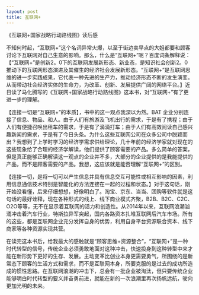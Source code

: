 ```yaml
---
layout: post
title: 互联网+
---
```


《互联网+国家战略行动路线图》读后感

不知何时起，“互联网+”这个名词异常火爆，以至于街边卖早点的大姐都要和顾客讨论下互联网对自己生意的影响。那么，什么是“互联网+”呢？百度词条解释说：【“互联网+”是创新2。0下的互联网发展新形态、新业态，是知识社会创新2。0推动下的互联网形态演进及其催生的经济社会发展新形态。“互联网+”是互联网思维的进一步实践成果，它代表一种先进的生产力，推动经济形态不断的发生演变。从而带动社会经济实体的生命力，为改革、创新、发展提供广阔的网络平台。】近日读了马化腾写的《互联网+国家战略行动路线图》这本书，对“互联网+”有了更进一步的理解。

【连接一切是“互联网+”的本质】，书中的这一观点我深以为然。BAT 企业分别连接了信息、物品、和人。由于人们有旅游及飞机出行的需求，于是有了携程；由于人们有便捷召唤出租车的需求，于是有了滴滴打车；由于人们有高效阅读自己感兴趣新闻的需求，于是有了今日头条。为什么这些互联网公司在众多公司中脱颖而出？我想到了上学时学习的经济学需求供给理论，几十年前的经济学家就对现在的这些现象给了合理的经济学解读，他们提供了顾客需要的产品。多么简单的答案，但是真正能够正确解读这一观点的企业并不多，大部分的企业提供的是我能提供的产品，而不是顾客需要的产品。我想，这应该就是能否理解“互联网+”的区别。

【连接一切，是将一切可以产生信息并具有信息交互可能性或相互影响的因素，利用信息通信技术特别是智能化的方法连接在一起的过程和状态。】对于这句话，刚开始没看懂，后来仔细想想，好像明白了。淘宝、京东、当当、团购等软件就是这句话的最好诠释，现在各种形式的线上、线下商业模式齐聚，B2B、B2C、C2C、O2O等等，无不在显示着互联网的活力和创造性。从2014年以来，互联网浪潮汹涌冲击着汽车行业，特斯拉异军突起，国内各路资本扎堆互联网后汽车市场。所有的这些，都是互联网企业充分发挥自身的优势，利用自身平台资源联合资本、线下商家等各种资源实现共营。

在读完这本书后，给我最大的感触就是“顾客思维+资源整合”，“互联网+”是一种时代转型的信号，传统企业必须勇敢地面对这种冲击，快速投身到这种转型中来才能在新形势下更好的生存、发展。主动变革比创业本身更需要勇气，所围绕的是新常态下顾客的生活方式和需求，而不是互联网本身，所要克服的是过去的成功所造成的惯性思路。在互联网浪潮的冲击下，总会有一批企业被淘汰，但只要传统企业能够明白时代转型的要义并奋勇前进，就能在新的一次浪潮里再次扬帆远航，驶向更加光明的未来。
